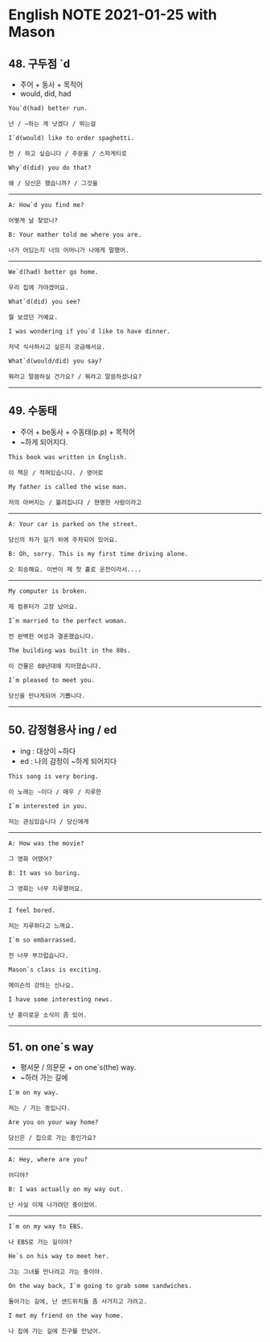 
# English NOTE 2021-01-25 with Mason

## 48. 구두점 `d
- 주어 + 동사 + 목적어
- would, did, had
```
You`d(had) better run.

넌 / ~하는 게 낫겠다 / 뛰는걸
```
```
I`d(would) like to order spaghetti.

전 / 하고 싶습니다 / 주문을 / 스파게티로
```
```
Why`d(did) you do that?

왜 / 당신은 했습니까? / 그것을
```
---
```
A: How`d you find me?

어떻게 날 찾았니?

B: Your mather told me where you are.

너가 어딨는지 너의 어머니가 나에게 말했어.
```
---
```
We`d(had) better go home.

우리 집에 가야겠어요.
```
```
What`d(did) you see?

뭘 보셨던 거예요.
```
```
I was wondering if you`d like to have dinner.

저녁 식사하시고 싶은지 궁금해서요.
```
```
What`d(would/did) you say?

뭐라고 말씀하실 건가요? / 뭐라고 말씀하셨나요?
```
---
## 49. 수동태
- 주어 + be동사 + 수동태(p.p) + 목적어
- ~하게 되어지다.
```
This book was written in English.

이 책은 / 적혀있습니다. / 영어로
```
```
My father is called the wise man.

저의 아버지는 / 불려집니다 / 현명한 사람이라고
```
---
```
A: Your car is parked on the street.

당신의 차가 길가 위에 주차되어 있어요.

B: Oh, sorry. This is my first time driving alone.

오 죄송해요. 이번이 제 첫 홀로 운전이라서....
```
---
```
My computer is broken.

제 컴퓨터가 고장 났어요.
```
```
I`m married to the perfect woman.

전 완벽한 여성과 결혼했습니다.
```
```
The building was built in the 80s.

이 건물은 80년대에 지어졌습니다.
```
```
I`m pleased to meet you.

당신을 만나게되어 기쁩니다.
```
---
## 50. 감정형용사 ing / ed
- ing : 대상이 ~하다
- ed : 나의 감정이 ~하게 되어지다
```
This song is very boring.

이 노래는 ~이다 / 매우 / 지루한
```
```
I`m interested in you.

저는 관심있습니다 / 당신에게
```
---
```
A: How was the movie?

그 영화 어땠어?

B: It was so boring.

그 영화는 너무 지루했어요.
```
---
```
I feel bored.

저는 지루하다고 느껴요.
```
```
I`m so embarrassed.

전 너무 부끄럽습니다.
```
```
Mason`s class is exciting.

메이슨의 강의는 신나요.
```
```
I have some interesting news.

난 흥미로운 소식이 좀 있어.
```
---
## 51. on one`s way
- 평서문 / 의문문 + on one`s(the) way.
- ~하러 가는 길에
```
I`m on my way.

저는 / 가는 중입니다.
```
```
Are you on your way home?

당신은 / 집으로 가는 중인가요?
```
---
```
A: Hey, where are you?

어디야?

B: I was actually on my way out.

난 사실 이제 나가려던 중이었어.
```
---
```
I`m on my way to EBS.

나 EBS로 가는 길이야?
```
```
He`s on his way to meet her.

그는 그녀를 만나려고 가는 중이야.
```
```
On the way back, I`m going to grab some sandwiches.

돌아가는 길에, 난 샌드위치들 좀 사가지고 가려고.
```
```
I met my friend on the way home.

나 집에 가는 길에 친구를 만났어.
```